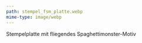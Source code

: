 ```yaml
---
path: stempel_fsm_platte.webp
mime-type: image/webp
---
```


Stempelplatte mit fliegendes Spaghettimonster-Motiv
